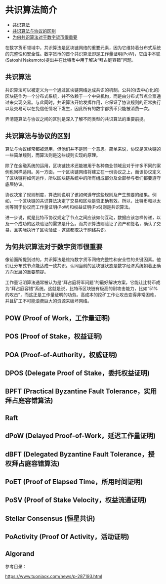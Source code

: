 # 共识算法简介

* [共识算法](#共识算法)
* [共识算法与协议的区别](#共识算法与协议的区别)
* [为何共识算法对于数字货币很重要](#为何共识算法对于数字货币很重要)

在数字货币领域中，共识算法是区块链网络的重要元素，因为它维持着分布式系统的完整性和安全性。数字货币的首个共识算法即是工作量证明(PoW)，它由中本聪(Satoshi Nakamoto)提出并在比特币中用于解决“拜占庭容错”问题。

## 共识算法

共识算法可以被定义为一个通过区块链网络达成共识的机制。公共的(去中心化的)区块链作为一个分布式系统，并不依赖于一个中央机构，而是由分布式节点全票通过来实现交易。与此同时，共识算法开始发挥作用，它保证了协议规则的正常执行以及交易可以在免信任情况下发生，因此所有的数字都货币只能被消费一次。

弄清楚算法与协议之间的区别是深入了解不同类型的共识算法的重要前提。

## 共识算法与协议的区别

算法与协议经常都被混用，但他们并不是同一个意思。简单来说，协议是区块链的一些简单规则，而算法则是这些规则实现的原理。

除了在金融系统的运用，区块链技术还能被用于各种商业领域且对于许多不同的案例也同样适用。另一方面，一个区块链网络将建立在一份协议之上，而该协议定义了区块链将如何运作，所以区块链系统中的所有组成部分及全部参与者们都要遵守底层协议。

协议决定了规则制度，算法则说明了该如何遵守这些规则及产生想要的结果。例如，一个区块链的共识算法决定了交易和区块是否正确有效。所以，比特币和以太坊等同于协议而工作量证明(PoW)和权益证明(PoS)则是共识算法。

进一步说，就是比特币协议规定了节点之间应该如何互动，数据应该怎样传递，以及一个成功的区块验证的需求是什么。而共识算法则验证了资产和签名，确认了交易，且实际执行了区块验证 - 这些都取决于网络共识。

## 为何共识算法对于数字货币很重要

像前面所提到过的，共识算法是维持数字货币网络完整性和安全性的关键因素。他们让分布式节点能达成一致共识。认同当前的区块链状态是数字经济系统朝着正确方向发展的重要前提。

工作量证明算法通常被认为是“拜占庭将军问题”的最好解决方案，它能让比特币成为“拜占庭容错“系统。这就是说，比特币区块链有极高的耐攻击能力，比如“51%的攻击”，而这正是工作量证明的功劳。高成本的挖矿工作让攻击变得非常困难，并且矿工不可能浪费巨大的资源来破坏网络。

## POW (Proof of Work，工作量证明)

## POS (Proof of Stake，权益证明)

## POA (Proof-of-Authority，权威证明)

## DPOS (Delegate Proof of Stake，委托权益证明)

## BPFT (Practical Byzantine Fault Tolerance，实用拜占庭容错算法)

## Raft 

## dPoW (Delayed Proof-of-Work，延迟工作量证明)

## dBFT (Delegated Byzantine Fault Tolerance，授权拜占庭容错算法)

## PoET (Proof of Elapsed Time，所用时间证明)

## PoSV (Proof of Stake Velocity，权益流通证明)

## Stellar Consensus (恒星共识)

## PoActivity (Proof Of Activity，活动证明)

## Algorand


参考目录：

https://www.tuoniaox.com/news/p-287193.html